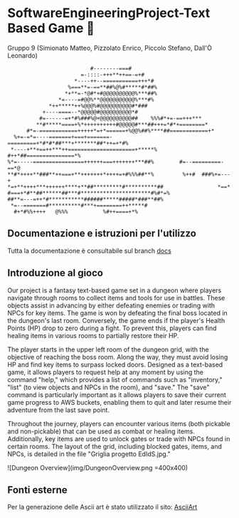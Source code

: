# SoftwareEngineeringProject-Text Based Game :european_castle:

Gruppo 9 (Simionato Matteo, Pizzolato Enrico, Piccolo Stefano, Dall'Ò Leonardo)
                                                                                                    
                                                           
                              #--------===#                                  
                           =-::::-+++**++==-=+#                              
                         *----++--===========+++*#                           
                       %===**=-==**##%@%#*****#*##%                          
                      *+**=-*@#*+#@@@@@@@@@@%***##%                          
                    *=----=#@@%**@@@@@@@@@@@%***#%                           
                 *++*****++%@@@%#@@@@@@@@@@#*###                             
               +----====--*@@@@@#@@@@@@@@@@*#                                
              #=------=+*#%###%@+@@@@@@@@@@##    %%%#*+=-==+++***            
             **#*****====+%*++++++++++#@@@@@#***##+++=*#*+========*          
          #*=-============+++++*=+*======+%@@%##%****##============+*        
      %+=-=*=----=======+===+=======-=========+*#*#*##***+*******##*++=+*#%  
     *----+**+==++***++=====================+*****%  #++*##===============*% 
    %*=-----================++++++===+++++++***##%        #=--=========-==*@ 
    **#*++++**###**++===+**+++++++*++++=+#%%%##**%         %++#  ###%+=---+  
    *=+**++++***++++++****+**##*********#**********##                 *==*  
    #===+*#**##******##***#**********************#%#*=%                         
    ##**=---=++*#***********######*****#####*###**##%                          
     *=--=======#**********#***+========++*****#                              
      #+*#%%++++   @%%%           %#++====+*%                                 
                                                                                                   
                                                                                
                                                                      

## Documentazione e istruzioni per l'utilizzo
Tutta la documentazione è consultabile sul branch [docs](https://github.com/TeoSimii/SoftwareEngineeringProject/tree/docs)

## Introduzione al gioco
Our project is a fantasy text-based game set in a dungeon where players navigate through rooms to collect items and tools for use in battles. These objects assist in advancing by either defeating enemies or trading with NPCs for key items. The game is won by defeating the final boss located in the dungeon's last room. Conversely, the game ends if the player's Health Points (HP) drop to zero during a fight. To prevent this, players can find healing items in various rooms to partially restore their HP.

The player starts in the upper left room of the dungeon grid, with the objective of reaching the boss room. Along the way, they must avoid losing HP and find key items to surpass locked doors. Designed as a text-based game, it allows players to request help at any moment by using the command "help," which provides a list of commands such as "inventory," "list" (to view objects and NPCs in the room), and "save." The "save" command is particularly important as it allows players to save their current game progress to AWS buckets, enabling them to quit and later resume their adventure from the last save point.

Throughout the journey, players can encounter various items (both pickable and non-pickable) that can be used as combat or healing items. Additionally, key items are used to unlock gates or trade with NPCs found in certain rooms. The layout of the grid, including blocked gates, items, and NPCs, is detailed in the file "Griglia progetto EdIdS.jpg."

![Dungeon Overview](img/DungeonOverview.png =400x400)

## Fonti esterne
Per la generazione delle Ascii art è stato utilizzato il sito: [AsciiArt](https://www.asciiart.eu/image-to-ascii)
